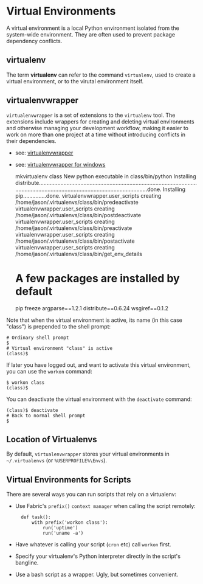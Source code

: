 Virtual Environments
====================
A virtual environment is a local Python environment isolated from the system-wide environment. They are often used to prevent package dependency conflicts.



virtualenv
----------
The term **virtualenv** can refer to the command `virtualenv`, used to create a virtual environment, or to the virutal environment itself.



virtualenvwrapper
-----------------
`virtualenvwrapper` is a set of extensions to the `virtualenv` tool. The extensions include wrappers for creating and deleting virtual environments and otherwise managing your development workflow, making it easier to work on more than one project at a time without introducing conflicts in their dependencies.

* see: [virtualenvwrapper](https://bitbucket.org/dhellmann/virtualenvwrapper)
* see: [virtualenvwrapper for windows](https://github.com/davidmarble/virtualenvwrapper-win)


    mkvirtualenv class
    New python executable in class/bin/python
    Installing distribute.............................................................................................................................................................................................done.
    Installing pip...............done.
    virtualenvwrapper.user_scripts creating /home/jason/.virtualenvs/class/bin/predeactivate
    virtualenvwrapper.user_scripts creating /home/jason/.virtualenvs/class/bin/postdeactivate
    virtualenvwrapper.user_scripts creating /home/jason/.virtualenvs/class/bin/preactivate
    virtualenvwrapper.user_scripts creating /home/jason/.virtualenvs/class/bin/postactivate
    virtualenvwrapper.user_scripts creating /home/jason/.virtualenvs/class/bin/get_env_details
    
    # A few packages are installed by default
    pip freeze
    argparse==1.2.1
    distribute==0.6.24
    wsgiref==0.1.2
   
Note that when the virtual environment is active, its name (in this case "class") is prepended to the shell prompt:

    # Ordinary shell prompt
    $ 
    # Virtual environment "class" is active
    (class)$ 


If later you have logged out, and want to activate this virtual environment, you can use the `workon` command:

    $ workon class
    (class)$

You can deactivate the virtual environment with the `deactivate` command:

    (class)$ deactivate
    # Back to normal shell prompt
    $ 



Location of Virtualenvs
-----------------------
By default, `virtualenvwrapper` stores your virtual environments in `~/.virtualenvs` (or `%USERPROFILE%\Envs`). 

   

Virtual Environments for Scripts
--------------------------------
There are several ways you can run scripts that rely on a virtualenv:

* Use Fabric's `prefix()` `context manager` when calling the script remotely:

        def task():
            with prefix('workon class'):
                run('uptime')
                run('uname -a')

* Have whatever is calling your script (`cron` etc) call `workon` first.
* Specify your virtualenv's Python interpreter directly in the script's bangline.  
* Use a bash script as a wrapper.  Ugly, but sometimes convenient.

